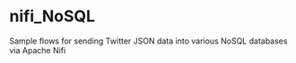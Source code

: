 # nifi_NoSQL
Sample flows for sending Twitter JSON data into various NoSQL databases via Apache Nifi
